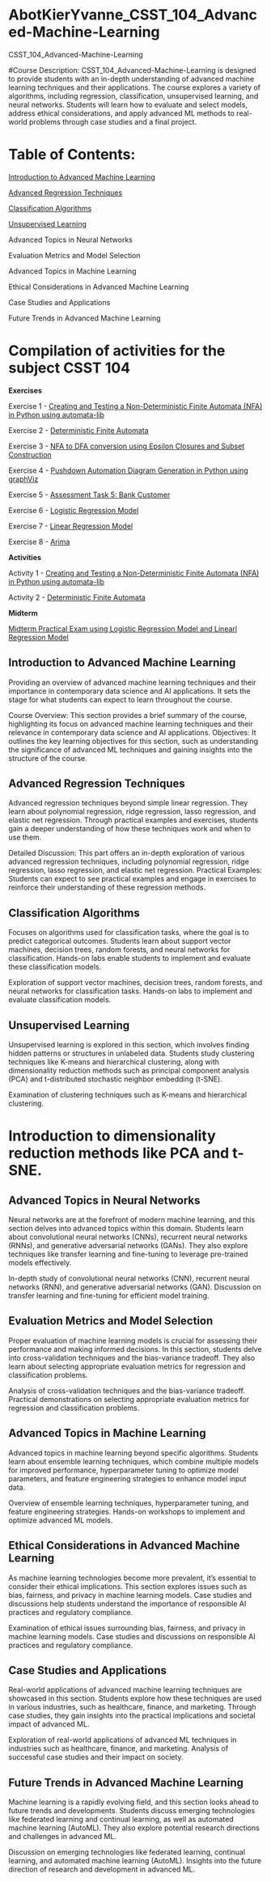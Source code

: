 # AbotKierYvanne_CSST_104_Advanced-Machine-Learning

CSST_104_Advanced-Machine-Learning

#Course Description: 
CSST_104_Advanced-Machine-Learning is designed to provide students with an in-depth understanding of advanced machine learning techniques and their applications. The course explores a variety of algorithms, including regression, classification, unsupervised learning, and neural networks. Students will learn how to evaluate and select models, address ethical considerations, and apply advanced ML methods to real-world problems through case studies and a final project.

# Table of Contents:

[Introduction to Advanced Machine Learning](#introduction-to-advanced-machine-learning)

[Advanced Regression Techniques](#Advanced-Regression-Techniques)

[Classification Algorithms](#Classification-Algorithms)

[Unsupervised Learning](#Unsupervised-Learning)

Advanced Topics in Neural Networks

Evaluation Metrics and Model Selection

Advanced Topics in Machine Learning

Ethical Considerations in Advanced Machine Learning

Case Studies and Applications

Future Trends in Advanced Machine Learning

# Compilation of activities for the subject CSST 104

**Exercises**

Exercise 1 -  [Creating and Testing a Non-Deterministic Finite Automata (NFA) in Python using automata-lib](https://colab.research.google.com/drive/1F2k5plssj_boVFz0OQTzsmtoNSn6P5C7?authuser=1#scrollTo=sBxn3Zq7CG1A)

Exercise 2 - [Deterministic Finite Automata](https://colab.research.google.com/drive/1HOslbQzlhNn91PJAhQVF4tZX3OEHhGFk)

Exercise 3 - [NFA to DFA conversion using Epsilon Closures and Subset Construction](https://colab.research.google.com/drive/1MOBT52Zt3yE42MaLwdOS2jRUz3v7JEb9)

Exercise 4 - [Pushdown Automation Diagram Generation in Python using graphViz](https://colab.research.google.com/drive/1Grs4gZp5m09a68On9nlz2JX0B1ff3yRl)

Exercise 5 - [Assessment Task 5: Bank Customer](https://colab.research.google.com/drive/1LiHzWyrVmZJ01AhPSrH-Q-GHQYSlzuP7?authuser=1)

Exercise 6 - [Logistic Regression Model](https://colab.research.google.com/drive/1nMK3dX5vVzSMKuOG2PTEAo9cZxDRwmfx?authuser=1)

Exercise 7 - [Linear Regression Model](https://colab.research.google.com/drive/1uJAudUqcb_9Uu5ZwGtm6OL1Myj0eCLE6?authuser=1)

Exercise 8 - [Arima](https://colab.research.google.com/drive/1MUe2RHlmyxod8wI5m8mFV7yEelkZ-wyt?authuser=1)

**Activities**

Activity 1 - [Creating and Testing a Non-Deterministic Finite Automata (NFA) in Python using automata-lib](https://colab.research.google.com/drive/1EO6VkUyw7VbngiAohOBHIP0hmbOlFRQ0)

Activity 2 - [Deterministic Finite Automata](https://colab.research.google.com/drive/1HOslbQzlhNn91PJAhQVF4tZX3OEHhGFk)

**Midterm**

[Midterm Practical Exam using Logistic Regression Model and Linearl Regression Model](https://colab.research.google.com/drive/127KROqC8x-J9aT8jx0HK8618asAVUvGj?authuser=1)


## Introduction to Advanced Machine Learning

Providing an overview of advanced machine learning techniques and their importance in contemporary data science and AI applications. It sets the stage for what students can expect to learn throughout the course.

Course Overview: This section provides a brief summary of the course, highlighting its focus on advanced machine learning techniques and their relevance in contemporary data science and AI applications.
Objectives: It outlines the key learning objectives for this section, such as understanding the significance of advanced ML techniques and gaining insights into the structure of the course.

## Advanced Regression Techniques

Advanced regression techniques beyond simple linear regression. They learn about polynomial regression, ridge regression, lasso regression, and elastic net regression. Through practical examples and exercises, students gain a deeper understanding of how these techniques work and when to use them.

Detailed Discussion: This part offers an in-depth exploration of various advanced regression techniques, including polynomial regression, ridge regression, lasso regression, and elastic net regression.
Practical Examples: Students can expect to see practical examples and engage in exercises to reinforce their understanding of these regression methods.

## Classification Algorithms

Focuses on algorithms used for classification tasks, where the goal is to predict categorical outcomes. Students learn about support vector machines, decision trees, random forests, and neural networks for classification. Hands-on labs enable students to implement and evaluate these classification models.

Exploration of support vector machines, decision trees, random forests, and neural networks for classification tasks.
Hands-on labs to implement and evaluate classification models.

## Unsupervised Learning
Unsupervised learning is explored in this section, which involves finding hidden patterns or structures in unlabeled data. Students study clustering techniques like K-means and hierarchical clustering, along with dimensionality reduction methods such as principal component analysis (PCA) and t-distributed stochastic neighbor embedding (t-SNE).

Examination of clustering techniques such as K-means and hierarchical clustering.

# Introduction to dimensionality reduction methods like PCA and t-SNE.

## Advanced Topics in Neural Networks
Neural networks are at the forefront of modern machine learning, and this section delves into advanced topics within this domain. Students learn about convolutional neural networks (CNNs), recurrent neural networks (RNNs), and generative adversarial networks (GANs). They also explore techniques like transfer learning and fine-tuning to leverage pre-trained models effectively.

In-depth study of convolutional neural networks (CNN), recurrent neural networks (RNN), and generative adversarial networks (GAN).
Discussion on transfer learning and fine-tuning for efficient model training.

## Evaluation Metrics and Model Selection
Proper evaluation of machine learning models is crucial for assessing their performance and making informed decisions. In this section, students delve into cross-validation techniques and the bias-variance tradeoff. They also learn about selecting appropriate evaluation metrics for regression and classification problems.

Analysis of cross-validation techniques and the bias-variance tradeoff.
Practical demonstrations on selecting appropriate evaluation metrics for regression and classification problems.

## Advanced Topics in Machine Learning
Advanced topics in machine learning beyond specific algorithms. Students learn about ensemble learning techniques, which combine multiple models for improved performance, hyperparameter tuning to optimize model parameters, and feature engineering strategies to enhance model input data.

Overview of ensemble learning techniques, hyperparameter tuning, and feature engineering strategies.
Hands-on workshops to implement and optimize advanced ML models.

## Ethical Considerations in Advanced Machine Learning
As machine learning technologies become more prevalent, it’s essential to consider their ethical implications. This section explores issues such as bias, fairness, and privacy in machine learning models. Case studies and discussions help students understand the importance of responsible AI practices and regulatory compliance.

Examination of ethical issues surrounding bias, fairness, and privacy in machine learning models.
Case studies and discussions on responsible AI practices and regulatory compliance.

## Case Studies and Applications
Real-world applications of advanced machine learning techniques are showcased in this section. Students explore how these techniques are used in various industries, such as healthcare, finance, and marketing. Through case studies, they gain insights into the practical implications and societal impact of advanced ML.

Exploration of real-world applications of advanced ML techniques in industries such as healthcare, finance, and marketing.
Analysis of successful case studies and their impact on society.

## Future Trends in Advanced Machine Learning
Machine learning is a rapidly evolving field, and this section looks ahead to future trends and developments. Students discuss emerging technologies like federated learning and continual learning, as well as automated machine learning (AutoML). They also explore potential research directions and challenges in advanced ML.

Discussion on emerging technologies like federated learning, continual learning, and automated machine learning (AutoML).
Insights into the future direction of research and development in advanced ML.

